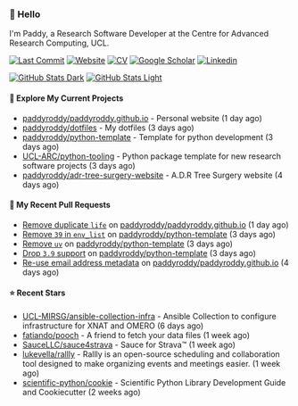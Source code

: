 ### 👋 Hello

I'm Paddy, a Research Software Developer at the Centre for Advanced Research
Computing, UCL.

[![Last Commit](https://img.shields.io/github/last-commit/paddyroddy/paddyroddy/main?label=updated)](https://github.com/paddyroddy)
[![Website](https://img.shields.io/badge/GitHub%20Pages-222?logo=githubpages&logoColor=fff&style=for-the-badge&style=flat)](https://paddyroddy.github.io)
[![CV](https://img.shields.io/badge/CV-PDF-pink.svg)](https://paddyroddy.github.io/cv)
[![Google Scholar](https://img.shields.io/badge/Google%20Scholar-4285F4?logo=googlescholar&logoColor=fff&style=for-the-badge&style=flat)](https://scholar.google.com/citations?user=OFigHUwAAAAJ)
[![Linkedin](https://img.shields.io/badge/LinkedIn-0A66C2?logo=linkedin&logoColor=fff&style=for-the-badge&style=flat)](https://www.linkedin.com/in/patrickjamesroddy)

[![GitHub Stats Dark](https://github-readme-stats-paddyroddy.vercel.app/api?username=paddyroddy&disable_animations=true&hide_border=true&hide_title=true&include_all_commits=true&rank_icon=github&show=prs_merged,reviews&show_icons=true&theme=tokyonight)](https://github.com/paddyroddy/paddyroddy#gh-dark-mode-only)
[![GitHub Stats Light](https://github-readme-stats-paddyroddy.vercel.app/api?username=paddyroddy&disable_animations=true&hide_border=true&hide_title=true&include_all_commits=true&rank_icon=github&show=prs_merged,reviews&show_icons=true&theme=default)](https://github.com/paddyroddy/paddyroddy#gh-light-mode-only)

#### 👷 Explore My Current Projects

- [paddyroddy/paddyroddy.github.io](https://github.com/paddyroddy/paddyroddy.github.io) - Personal website
  (1 day ago)
- [paddyroddy/dotfiles](https://github.com/paddyroddy/dotfiles) - My dotfiles
  (3 days ago)
- [paddyroddy/python-template](https://github.com/paddyroddy/python-template) - Template for python development
  (3 days ago)
- [UCL-ARC/python-tooling](https://github.com/UCL-ARC/python-tooling) - Python package template for new research software projects
  (3 days ago)
- [paddyroddy/adr-tree-surgery-website](https://github.com/paddyroddy/adr-tree-surgery-website) - A.D.R Tree Surgery website
  (4 days ago)

#### 🔨 My Recent Pull Requests

- [Remove duplicate `life`](https://github.com/paddyroddy/paddyroddy.github.io/pull/89) on [paddyroddy/paddyroddy.github.io](https://github.com/paddyroddy/paddyroddy.github.io)
  (1 day ago)
- [Remove `39` in `env_list`](https://github.com/paddyroddy/python-template/pull/166) on [paddyroddy/python-template](https://github.com/paddyroddy/python-template)
  (3 days ago)
- [Remove `uv`](https://github.com/paddyroddy/python-template/pull/165) on [paddyroddy/python-template](https://github.com/paddyroddy/python-template)
  (3 days ago)
- [Drop `3.9` support](https://github.com/paddyroddy/python-template/pull/164) on [paddyroddy/python-template](https://github.com/paddyroddy/python-template)
  (3 days ago)
- [Re-use email address metadata](https://github.com/paddyroddy/paddyroddy.github.io/pull/88) on [paddyroddy/paddyroddy.github.io](https://github.com/paddyroddy/paddyroddy.github.io)
  (4 days ago)

#### ⭐ Recent Stars

- [UCL-MIRSG/ansible-collection-infra](https://github.com/UCL-MIRSG/ansible-collection-infra) - Ansible Collection to configure infrastructure for XNAT and OMERO
  (6 days ago)
- [fatiando/pooch](https://github.com/fatiando/pooch) - A friend to fetch your data files
  (1 week ago)
- [SauceLLC/sauce4strava](https://github.com/SauceLLC/sauce4strava) - Sauce for Strava™
  (1 week ago)
- [lukevella/rallly](https://github.com/lukevella/rallly) - Rallly is an open-source scheduling and collaboration tool designed to make organizing events and meetings easier.
  (1 week ago)
- [scientific-python/cookie](https://github.com/scientific-python/cookie) - Scientific Python Library Development Guide and Cookiecutter
  (2 weeks ago)
